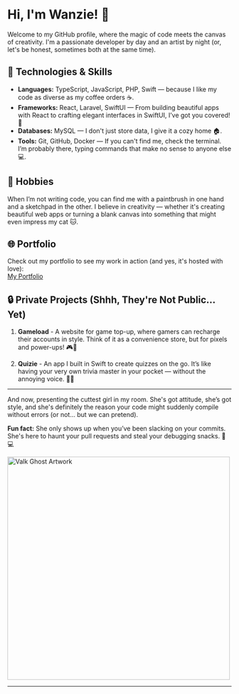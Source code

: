 # Hi, I'm Wanzie! 👋

Welcome to my GitHub profile, where the magic of code meets the canvas of creativity. I'm a passionate developer by day and an artist by night (or, let's be honest, sometimes both at the same time).

## 🚀 Technologies & Skills

<ul>
  <li><strong>Languages:</strong> TypeScript, JavaScript, PHP, Swift — because I like my code as diverse as my coffee orders ☕.</li>
  <li><strong>Frameworks:</strong> React, Laravel, SwiftUI — From building beautiful apps with React to crafting elegant interfaces in SwiftUI, I’ve got you covered! 🚀</li>
  <li><strong>Databases:</strong> MySQL — I don't just store data, I give it a cozy home 🏠.</li>
  <li><strong>Tools:</strong> Git, GitHub, Docker — If you can't find me, check the terminal. I’m probably there, typing commands that make no sense to anyone else 💻.</li>
</ul>

## 🎨 Hobbies

When I’m not writing code, you can find me with a paintbrush in one hand and a sketchpad in the other. I believe in creativity — whether it's creating beautiful web apps or turning a blank canvas into something that might even impress my cat 🐱. 

## 🌐 Portfolio

Check out my portfolio to see my work in action (and yes, it's hosted with love):  
<a href="https://wanzie.vercel.app" target="_blank" rel="noopener noreferrer">My Portfolio</a>

## 🔒 Private Projects (Shhh, They're Not Public... Yet)

1. **Gameload** - A website for game top-up, where gamers can recharge their accounts in style. Think of it as a convenience store, but for pixels and power-ups! 🎮💸
   
2. **Quizie** - An app I built in Swift to create quizzes on the go. It’s like having your very own trivia master in your pocket — without the annoying voice. 🧠💡

---

And now, presenting the cuttest girl in my room. She's got attitude, she’s got style, and she's definitely the reason your code might suddenly compile without errors (or not... but we can pretend). 

**Fun fact:** She only shows up when you’ve been slacking on your commits. She's here to haunt your pull requests and steal your debugging snacks. 💅💻

<img src="assets/beautiful-lady.jpeg" alt="Valk Ghost Artwork" width="500" />

---
